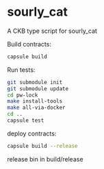 # sourly_cat

A CKB type script for sourly_cat

Build contracts:

``` sh
capsule build
```

Run tests:

``` sh
git submodule init
git submodule update
cd pw-lock
make install-tools
make all-via-docker
cd ..
capsule test
```

deploy contracts:
``` sh
capsule build --release
```
release bin in build/release